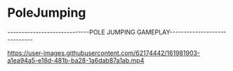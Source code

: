 # PoleJumping

-----------------------------POLE JUMPING GAMEPLAY-----------------------------


https://user-images.githubusercontent.com/62174442/161981903-a1ea94a5-e18d-481b-ba28-1a6dab87a1ab.mp4

